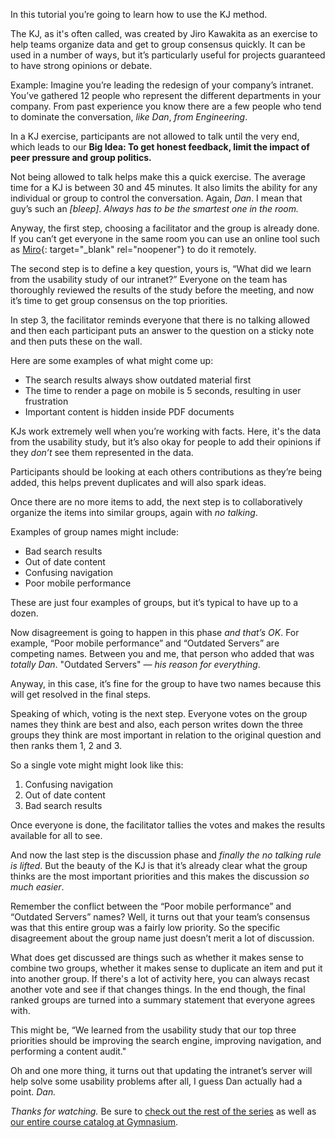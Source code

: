 In this tutorial you’re going to learn how to use the KJ method.

The KJ, as it's often called, was created by Jiro Kawakita as an exercise to help teams organize data and get to group consensus quickly. It can be used in a number of ways, but it’s particularly useful for projects guaranteed to have strong opinions or debate.

Example: Imagine you’re leading the redesign of your company’s intranet. You’ve gathered 12 people who represent the different departments in your company. From past experience you know there are a few people who tend to dominate the conversation, *like Dan*, *from Engineering*.

In a KJ exercise, participants are not allowed to talk until the very end, which leads to our **Big Idea: To get honest feedback, limit the impact of peer pressure and group politics.**

Not being allowed to talk helps make this a quick exercise. The average time for a KJ is between 30 and 45 minutes. It also limits the ability for any individual or group to control the conversation. Again, *Dan*. I mean that guy’s such an *[bleep]*. *Always has to be the smartest one in the room.*

Anyway, the first step, choosing a facilitator and the group is already done. If you can’t get everyone in the same room you can use an online tool such as [Miro][1]{: target="_blank" rel="noopener"} to do it remotely.

The second step is to define a key question, yours is, “What did we learn from the usability study of our intranet?” Everyone on the team has thoroughly reviewed the results of the study before the meeting, and now it’s time to get group consensus on the top priorities.

In step 3, the facilitator reminds everyone that there is no talking allowed and then each participant puts an answer to the question on a sticky note and then puts these on the wall.

Here are some examples of what might come up:

- The search results always show outdated material first
- The time to render a page on mobile is 5 seconds, resulting in user frustration
- Important content is hidden inside PDF documents

KJs work extremely well when you’re working with facts. Here, it's the data from the usability study, but it’s also okay for people to add their opinions if they *don’t* see them represented in the data.

Participants should be looking at each others contributions as they’re being added, this helps prevent duplicates and will also spark ideas.

Once there are no more items to add, the next step is to collaboratively organize the items into similar groups, again with *no talking*.

Examples of group names might include:

- Bad search results
- Out of date content
- Confusing navigation
- Poor mobile performance

These are just four examples of groups, but it’s typical to have up to a dozen.

Now disagreement is going to happen in this phase *and that’s OK*. For example, “Poor mobile performance” and “Outdated Servers” are competing names. Between you and me, that person who added that was *totally Dan*. "Outdated Servers" — *his reason for everything*.

Anyway, in this case, it’s fine for the group to have two names because this will get resolved in the final steps.

Speaking of which, voting is the next step. Everyone votes on the group names they think are best and also, each person writes down the three groups they think are most important in relation to the original question and then ranks them 1, 2 and 3.

So a single vote might might look like this:

1. Confusing navigation
2. Out of date content
3. Bad search results

Once everyone is done, the facilitator tallies the votes and makes the results available for all to see.

And now the last step is the discussion phase and *finally the no talking rule is lifted*. But the beauty of the KJ is that it’s already clear what the group thinks are the most important priorities and this makes the discussion *so much easier*.

Remember the conflict between the “Poor mobile performance” and “Outdated Servers” names? Well, it turns out that your team’s consensus was that this entire group was a fairly low priority. So the specific disagreement about the group name just doesn’t merit a lot of discussion.

What does get discussed are things such as whether it makes sense to combine two groups, whether it makes sense to duplicate an item and put it into another group. If there's a lot of activity here, you can always recast another vote and see if that changes things. In the end though, the final ranked groups are turned into a summary statement that everyone agrees with.

This might be, “We learned from the usability study that our top three priorities should be improving the search engine, improving navigation, and performing a content audit."

Oh and one more thing, it turns out that updating the intranet’s server will help solve some usability problems after all, I guess Dan actually had a point. *Dan.*

*Thanks for watching.* Be sure to [check out the rest of the series][2] as well as [our entire course catalog at Gymnasium][3].

[0]: #tutorial-resources
[1]: https://miro.com
[2]: /courses/take5/
[3]: /courses/
